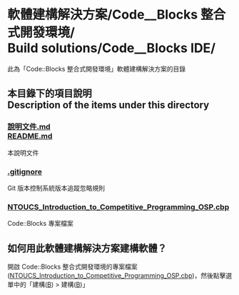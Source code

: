 # 軟體建構解決方案/Code__Blocks 整合式開發環境/<br>Build solutions/Code__Blocks IDE/
此為「Code::Blocks 整合式開發環境」軟體建構解決方案的目錄

## 本目錄下的項目說明<br>Description of the items under this directory
### [說明文件.md<br>README.md](README.md)
本說明文件
### [.gitignore](.gitignore)
Git 版本控制系統版本追蹤忽略規則
### [NTOUCS_Introduction_to_Competitive_Programming_OSP.cbp](NTOUCS_Introduction_to_Competitive_Programming_OSP.cbp)
Code::Blocks 專案檔案

## 如何用此軟體建構解決方案建構軟體？
開啟 Code::Blocks 整合式開發環境的專案檔案([NTOUCS_Introduction_to_Competitive_Programming_OSP.cbp](NTOUCS_Introduction_to_Competitive_Programming_OSP.cbp))，然後點擊選單中的「建構(<span style="text-decoration: underline">B</span>) > 建構(<span style="text-decoration: underline">B</span>)」
